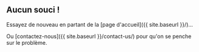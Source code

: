 ## Aucun souci !

Essayez de nouveau en partant de la [page d'accueil]({{ site.baseurl }}/)...

Ou [contactez-nous]({{ site.baseurl }}/contact-us/) pour qu'on se penche sur le problème.

<!-- ### Search

{% include _google_search.html %}
 -->